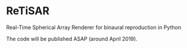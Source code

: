 # ReTiSAR
Real-Time Spherical Array Renderer for binaural reproduction in Python

The code will be published ASAP (around April 2019).

